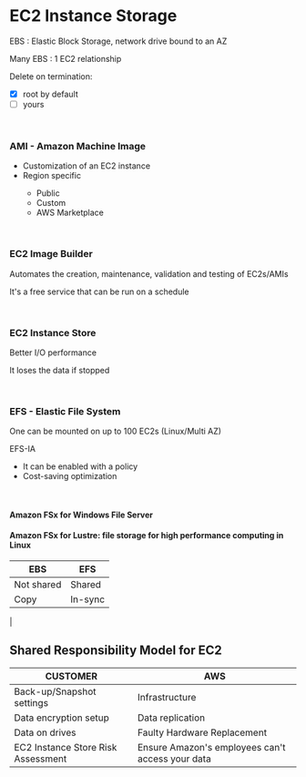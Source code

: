 <h1>EC2 Instance Storage</h1>
<p>EBS : Elastic Block Storage, network drive bound to an AZ</p>
<p>Many EBS : 1 EC2 relationship</p>
<p>Delete on termination:</p>

- [x] root by default
- [ ] yours

<br>

<h3>AMI - Amazon Machine Image</h3>
<ul>
    <li>Customization of an EC2 instance</li>
    <li>Region specific</li>
    <ul>
        <li>Public</li>
        <li>Custom</li>
        <li>AWS Marketplace</li>
    </ul>
</ul>
<br>

<h3>EC2 Image Builder</h3>
<p>Automates the creation, maintenance, validation and testing of EC2s/AMIs</p>
<p>It's a free service that can be run on a schedule</p>
<br>

<h3>EC2 Instance Store</h3>
<p>Better I/O performance</p>
<p>It loses the data if stopped</p>
<br>

<h3>EFS - Elastic File System</h3>
<p>One can be mounted on up to 100 EC2s (Linux/Multi AZ)</p>
<p>EFS-IA
    <ul>
        <li>It can be enabled with a policy</li>
        <li>Cost-saving optimization</li>
    </ul>
</p>
<br>

<h4>Amazon FSx for Windows File Server</h4>
<h4>Amazon FSx for Lustre: file storage for high performance computing in Linux</h4>

| EBS  | EFS  |
| ---  | ---  |
| Not shared | Shared
| Copy | In-sync
|


<h2>Shared Responsibility Model for EC2</h2>

| CUSTOMER  | AWS  |
| --------  | ---  |
| Back-up/Snapshot settings | Infrastructure
| Data encryption setup | Data replication
| Data on drives | Faulty Hardware Replacement
| EC2 Instance Store Risk Assessment | Ensure Amazon's employees can't access your data
